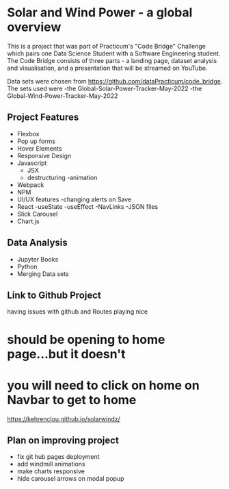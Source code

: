 # Solar and Wind Power - a global overview

This is a project that was part of Practicum's "Code Bridge" Challenge which pairs one Data Science Student with a Software Engineering student. The Code Bridge consists of three parts - a landing page, dataset analysis and visualisation, and a presentation that will be streamed on YouTube.

Data sets were chosen from https://github.com/dataPracticum/code_bridge.
The sets used were
-the Global-Solar-Power-Tracker-May-2022
-the Global-Wind-Power-Tracker-May-2022

## Project Features

- Flexbox
- Pop up forms
- Hover Elements
- Responsive Design
- Javascript
  - JSX
  - destructuring
    -animation
- Webpack
- NPM
- UI/UX features
  -changing alerts on Save
- React
  -useState
  -useEffect
  -NavLinks
  -JSON files
- Slick Carousel
- Chart.js

## Data Analysis

- Jupyter Books
- Python
- Merging Data sets

## Link to Github Project

having issues with github and Routes playing nice

# should be opening to home page...but it doesn't

# you will need to click on home on Navbar to get to home

https://kehrenclou.github.io/solarwindz/

## Plan on improving project

- fix git hub pages deployment
- add windmill animations
- make charts responsive
- hide carousel arrows on modal popup
